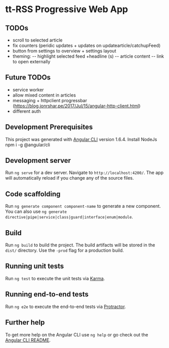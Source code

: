 # tt-RSS Progressive Web App

## TODOs
- scroll to selected article
- fix counters (peridic updates + updates on updatearticle/catchupFeed)
- button from settings to overview + settings layout
- theming:
-- highlight selected feed +headline (s)
-- article content
-- link to open externally

## Future TODOs
- service worker
- allow mixed content in articles
- messaging + httpclient progressbar (https://blog.jonrshar.pe/2017/Jul/15/angular-http-client.html)
- different auth

## Development Prerequisites
This project was generated with [Angular CLI](https://github.com/angular/angular-cli) version 1.6.4.
Install NodeJs
npm i -g @angular/cli

## Development server

Run `ng serve` for a dev server. Navigate to `http://localhost:4200/`. The app will automatically reload if you change any of the source files.

## Code scaffolding

Run `ng generate component component-name` to generate a new component. You can also use `ng generate directive|pipe|service|class|guard|interface|enum|module`.

## Build

Run `ng build` to build the project. The build artifacts will be stored in the `dist/` directory. Use the `-prod` flag for a production build.

## Running unit tests

Run `ng test` to execute the unit tests via [Karma](https://karma-runner.github.io).

## Running end-to-end tests

Run `ng e2e` to execute the end-to-end tests via [Protractor](http://www.protractortest.org/).

## Further help

To get more help on the Angular CLI use `ng help` or go check out the [Angular CLI README](https://github.com/angular/angular-cli/blob/master/README.md).
